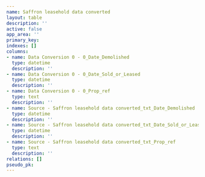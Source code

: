 ```yaml
---
name: Saffron leasehold data converted
layout: table
description: ''
active: false
app_area: ''
primary_key: 
indexes: []
columns:
- name: Data Conversion 0 - 0_Date_Demolished
  type: datetime
  description: ''
- name: Data Conversion 0 - 0_Date_Sold_or_Leased
  type: datetime
  description: ''
- name: Data Conversion 0 - 0_Prop_ref
  type: text
  description: ''
- name: Source - Saffron leasehold data converted_txt_Date_Demolished
  type: datetime
  description: ''
- name: Source - Saffron leasehold data converted_txt_Date_Sold_or_Leased
  type: datetime
  description: ''
- name: Source - Saffron leasehold data converted_txt_Prop_ref
  type: text
  description: ''
relations: []
pseudo_pk: 
---
```


